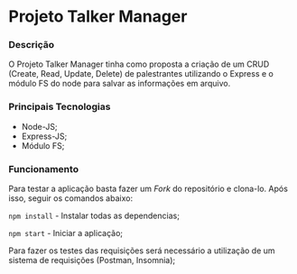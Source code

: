 # Projeto Talker Manager

### Descrição

O Projeto Talker Manager tinha como proposta a criação de um CRUD (Create, Read, Update, Delete) de palestrantes utilizando o Express e o módulo FS do node para salvar as informações em arquivo.

### Principais Tecnologias

- Node-JS;
- Express-JS;
- Módulo FS;

### Funcionamento

Para testar a aplicação basta fazer um *Fork* do repositório e clona-lo. Após isso, seguir os comandos abaixo:

`npm install` - Instalar todas as dependencias;

`npm start` - Iniciar a aplicação;

Para fazer os testes das requisições será necessário a utilização de um sistema de requisições (Postman, Insomnia);


